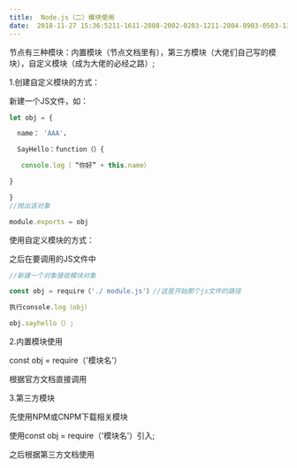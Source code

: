 ```yaml
---
title:  Node.js（二）模块使用 
date:  2018-11-27 15:36:5211-1611-2808-2002-0203-1211-2804-0903-0503-1310-0811-3012-0310-1708-1704-0910-0810-0804-1412-1512-12 
---
```

节点有三种模块：内置模块（节点文档里有），第三方模块（大佬们自己写的模块），自定义模块（成为大佬的必经之路）;

1.创建自定义模块的方式：

新建一个JS文件，如：

```javascript
let obj = {

  name： 'AAA'，

  SayHello：function（）{

   console.log（ “你好” + this.name）

}

}
//抛出该对象

module.exports = obj 
```

使用自定义模块的方式：

之后在要调用的JS文件中

```javascript
//新建一个对象接收模块对象

const obj = require（'./ module.js'）//这是开始那个js文件的路径

执行console.log（obj）

obj.sayhello（）;
```

2.内置模块使用

const obj = require（'模块名'）

根据官方文档直接调用

3.第三方模块

先使用NPM或CNPM下载相关模块

使用const obj = require（'模块名'）引入;

之后根据第三方文档使用